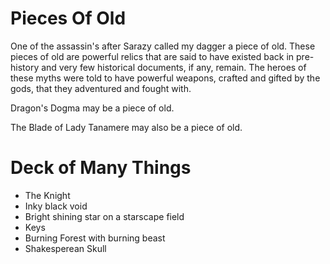 # Pieces Of Old
One of the assassin's after Sarazy called my dagger a piece of old.  These pieces of old are powerful relics that are said to have existed back in pre-history and very few historical documents, if any, remain.  The heroes of these myths were told to have powerful weapons, crafted and gifted by the gods, that they adventured and fought with.

Dragon's Dogma may be a piece of old.

The Blade of Lady Tanamere may also be a piece of old.

# Deck of Many Things
- The Knight
- Inky black void
- Bright shining star on a starscape field
- Keys
- Burning Forest with burning beast
- Shakesperean Skull